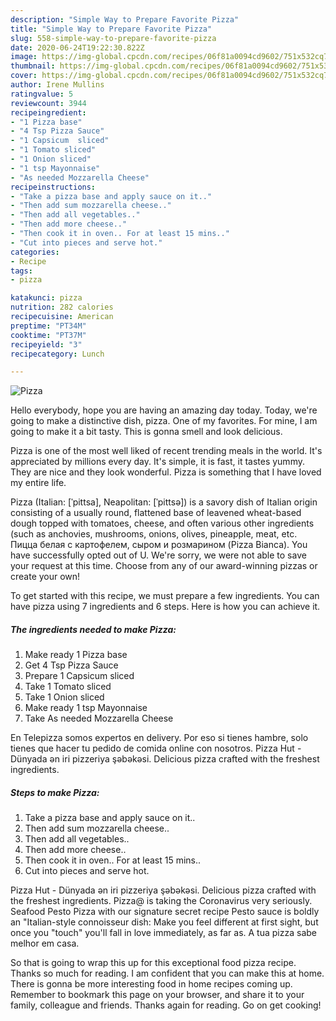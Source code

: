 ```yaml
---
description: "Simple Way to Prepare Favorite Pizza"
title: "Simple Way to Prepare Favorite Pizza"
slug: 558-simple-way-to-prepare-favorite-pizza
date: 2020-06-24T19:22:30.822Z
image: https://img-global.cpcdn.com/recipes/06f81a0094cd9602/751x532cq70/pizza-recipe-main-photo.jpg
thumbnail: https://img-global.cpcdn.com/recipes/06f81a0094cd9602/751x532cq70/pizza-recipe-main-photo.jpg
cover: https://img-global.cpcdn.com/recipes/06f81a0094cd9602/751x532cq70/pizza-recipe-main-photo.jpg
author: Irene Mullins
ratingvalue: 5
reviewcount: 3944
recipeingredient:
- "1 Pizza base"
- "4 Tsp Pizza Sauce"
- "1 Capsicum  sliced"
- "1 Tomato sliced"
- "1 Onion sliced"
- "1 tsp Mayonnaise"
- "As needed Mozzarella Cheese"
recipeinstructions:
- "Take a pizza base and apply sauce on it.."
- "Then add sum mozzarella cheese.."
- "Then add all vegetables.."
- "Then add more cheese.."
- "Then cook it in oven.. For at least 15 mins.."
- "Cut into pieces and serve hot."
categories:
- Recipe
tags:
- pizza

katakunci: pizza 
nutrition: 282 calories
recipecuisine: American
preptime: "PT34M"
cooktime: "PT37M"
recipeyield: "3"
recipecategory: Lunch

---
```



![Pizza](https://img-global.cpcdn.com/recipes/06f81a0094cd9602/751x532cq70/pizza-recipe-main-photo.jpg)

Hello everybody, hope you are having an amazing day today. Today, we're going to make a distinctive dish, pizza. One of my favorites. For mine, I am going to make it a bit tasty. This is gonna smell and look delicious.

Pizza is one of the most well liked of recent trending meals in the world. It's appreciated by millions every day. It's simple, it is fast, it tastes yummy. They are nice and they look wonderful. Pizza is something that I have loved my entire life.

Pizza (Italian: [ˈpittsa], Neapolitan: [ˈpittsə]) is a savory dish of Italian origin consisting of a usually round, flattened base of leavened wheat-based dough topped with tomatoes, cheese, and often various other ingredients (such as anchovies, mushrooms, onions, olives, pineapple, meat, etc. Пицца белая с картофелем, сыром и розмарином (Pizza Bianca). You have successfully opted out of U. We&#39;re sorry, we were not able to save your request at this time. Choose from any of our award-winning pizzas or create your own!


To get started with this recipe, we must prepare a few ingredients. You can have pizza using 7 ingredients and 6 steps. Here is how you can achieve it.

<!--inarticleads1-->

##### The ingredients needed to make Pizza:

1. Make ready 1 Pizza base
1. Get 4 Tsp Pizza Sauce
1. Prepare 1 Capsicum  sliced
1. Take 1 Tomato sliced
1. Take 1 Onion sliced
1. Make ready 1 tsp Mayonnaise
1. Take As needed Mozzarella Cheese


En Telepizza somos expertos en delivery. Por eso si tienes hambre, solo tienes que hacer tu pedido de comida online con nosotros. Pizza Hut - Dünyada ən iri pizzeriya şəbəkəsi. Delicious pizza crafted with the freshest ingredients. 

<!--inarticleads2-->

##### Steps to make Pizza:

1. Take a pizza base and apply sauce on it..
1. Then add sum mozzarella cheese..
1. Then add all vegetables..
1. Then add more cheese..
1. Then cook it in oven.. For at least 15 mins..
1. Cut into pieces and serve hot.


Pizza Hut - Dünyada ən iri pizzeriya şəbəkəsi. Delicious pizza crafted with the freshest ingredients. Pizza@ is taking the Coronavirus very seriously. Seafood Pesto Pizza with our signature secret recipe Pesto sauce is boldly an &#34;Italian-style connoisseur dish: Make you feel different at first sight, but once you &#34;touch&#34; you&#39;ll fall in love immediately, as far as. A tua pizza sabe melhor em casa. 

So that is going to wrap this up for this exceptional food pizza recipe. Thanks so much for reading. I am confident that you can make this at home. There is gonna be more interesting food in home recipes coming up. Remember to bookmark this page on your browser, and share it to your family, colleague and friends. Thanks again for reading. Go on get cooking!
